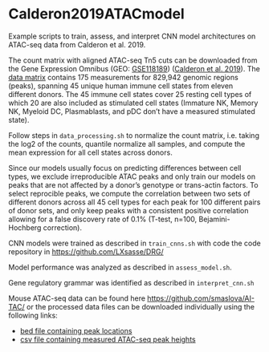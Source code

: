 # Calderon2019ATACmodel
Example scripts to train, assess, and interpret CNN model architectures on ATAC-seq data from Calderon et al. 2019.

The count matrix with aligned ATAC-seq Tn5 cuts can be downloaded from the Gene Expression Omnibus (GEO: [GSE118189](https://www.ncbi.nlm.nih.gov/geo/query/acc.cgi?acc=GSE118189)) ([Calderon et al. 2019](https://www.nature.com/articles/s41588-019-0505-9)). The [data matrix](https://www.ncbi.nlm.nih.gov/geo/download/?acc=GSE118189&format=file&file=GSE118189%5FATAC%5Fcounts%2Etxt%2Egz) contains 175 measurements for 829,942 genomic regions (peaks), spanning 45 unique human immune cell states from eleven different donors. The 45 immune cell states cover 25 resting cell types of which 20 are also included as stimulated cell states (Immature NK, Memory NK, Myeloid DC, Plasmablasts, and pDC don’t have a measured stimulated state). 

Follow steps in `data_processing.sh` to normalize the count matrix, i.e. taking the log2 of the counts, quantile normalize all samples, and compute the mean expression for all cell states across donors. 

Since our models usually focus on predicting differences between cell types, we exclude irreproducible ATAC peaks and only train our models on peaks that are not affected by a donor’s genotype or trans-actin factors. To select reprocible peaks, we compute the correlation between two sets of different donors across all 45 cell types for each peak for 100 different pairs of donor sets, and only keep peaks with a consistent positive correlation allowing for a false discovery rate of 0.1% (T-test, n=100, Bejamini-Hochberg correction). 

CNN models were trained as described in `train_cnns.sh` with code the code repository in https://github.com/LXsasse/DRG/

Model performance was analyzed as described in `assess_model.sh`. 

Gene regulatory grammar was identified as described in `interpret_cnn.sh`

Mouse ATAC-seq data can be found here https://github.com/smaslova/AI-TAC/
or the processed data files can be downloaded individually using the following links:
- [bed file containing peak locations](https://www.dropbox.com/s/r8drj2wxc07bt4j/ImmGenATAC1219.peak_matched.txt?dl=0)
- [csv file containing measured ATAC-seq peak heights](https://www.dropbox.com/s/7mmd4v760eux755/mouse_peak_heights.csv?dl=0)



